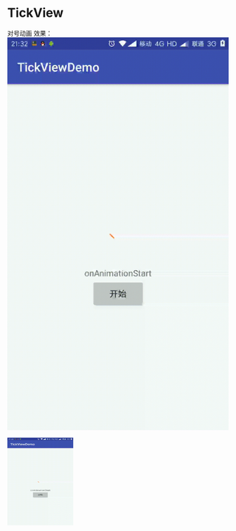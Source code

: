 # TickView
对号动画
效果：
![image](https://github.com/sunlimiter/TickView/raw/master/assets/effect.gif)

<img src="https://github.com/sunlimiter/TickView/raw/master/assets/effect.gif" width="150" height="200" alt="效果图"/>